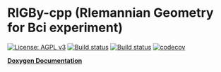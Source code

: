 # RIGBy-cpp (RIemannian Geometry for Bci experiment)

[![License: AGPL v3](https://img.shields.io/badge/License-AGPL%20v3-blue.svg)](https://www.gnu.org/licenses/agpl-3.0)
[![Build status](https://travis-ci.com/tmonseigne/RIGBy-cpp.svg?branch=master)](https://travis-ci.com/github/tmonseigne/RIGBy-cpp)
[![Build status](https://ci.appveyor.com/api/projects/status/b7hilrk5j15rn9e9/branch/master?svg=true)](https://ci.appveyor.com/project/tmonseigne/riemann-geometrie/branch/master)
[![codecov](https://codecov.io/gh/tmonseigne/RIGBy-cpp/branch/master/graph/badge.svg)](https://codecov.io/gh/tmonseigne/RIGBy-cpp)

[**Doxygen Documentation**](https://tmonseigne.github.io/RIGBy-cpp/)
